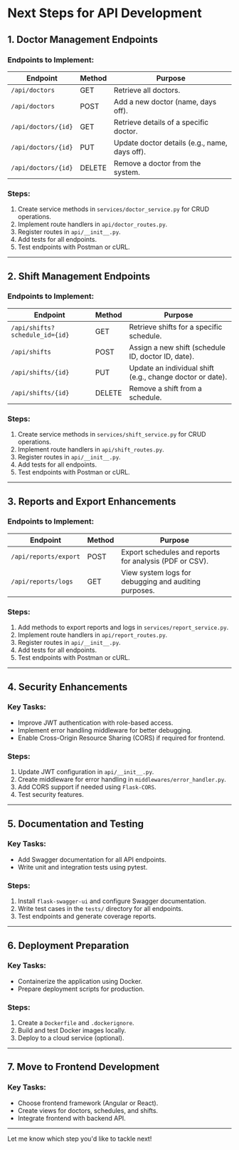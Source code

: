 # Next Steps for API Development

## 1. Doctor Management Endpoints

### **Endpoints to Implement:**
| Endpoint                        | Method | Purpose                                                  |
|---------------------------------|--------|----------------------------------------------------------|
| `/api/doctors`                   | GET    | Retrieve all doctors.                                    |
| `/api/doctors`                   | POST   | Add a new doctor (name, days off).                       |
| `/api/doctors/{id}`              | GET    | Retrieve details of a specific doctor.                   |
| `/api/doctors/{id}`              | PUT    | Update doctor details (e.g., name, days off).            |
| `/api/doctors/{id}`              | DELETE | Remove a doctor from the system.                         |

### **Steps:**
1. Create service methods in `services/doctor_service.py` for CRUD operations.
2. Implement route handlers in `api/doctor_routes.py`.
3. Register routes in `api/__init__.py`.
4. Add tests for all endpoints.
5. Test endpoints with Postman or cURL.

---

## 2. Shift Management Endpoints

### **Endpoints to Implement:**
| Endpoint                                 | Method | Purpose                                                                 |
|------------------------------------------|--------|-------------------------------------------------------------------------|
| `/api/shifts?schedule_id={id}`            | GET    | Retrieve shifts for a specific schedule.                                |
| `/api/shifts`                             | POST   | Assign a new shift (schedule ID, doctor ID, date).                      |
| `/api/shifts/{id}`                         | PUT    | Update an individual shift (e.g., change doctor or date).               |
| `/api/shifts/{id}`                         | DELETE | Remove a shift from a schedule.                                         |

### **Steps:**
1. Create service methods in `services/shift_service.py` for CRUD operations.
2. Implement route handlers in `api/shift_routes.py`.
3. Register routes in `api/__init__.py`.
4. Add tests for all endpoints.
5. Test endpoints with Postman or cURL.

---

## 3. Reports and Export Enhancements

### **Endpoints to Implement:**
| Endpoint                                | Method | Purpose                                                                 |
|-----------------------------------------|--------|-------------------------------------------------------------------------|
| `/api/reports/export`                    | POST   | Export schedules and reports for analysis (PDF or CSV).                  |
| `/api/reports/logs`                       | GET    | View system logs for debugging and auditing purposes.                     |

### **Steps:**
1. Add methods to export reports and logs in `services/report_service.py`.
2. Implement route handlers in `api/report_routes.py`.
3. Register routes in `api/__init__.py`.
4. Add tests for all endpoints.
5. Test endpoints with Postman or cURL.

---

## 4. Security Enhancements

### **Key Tasks:**
- Improve JWT authentication with role-based access.
- Implement error handling middleware for better debugging.
- Enable Cross-Origin Resource Sharing (CORS) if required for frontend.

### **Steps:**
1. Update JWT configuration in `api/__init__.py`.
2. Create middleware for error handling in `middlewares/error_handler.py`.
3. Add CORS support if needed using `Flask-CORS`.
4. Test security features.

---

## 5. Documentation and Testing

### **Key Tasks:**
- Add Swagger documentation for all API endpoints.
- Write unit and integration tests using pytest.

### **Steps:**
1. Install `flask-swagger-ui` and configure Swagger documentation.
2. Write test cases in the `tests/` directory for all endpoints.
3. Test endpoints and generate coverage reports.

---

## 6. Deployment Preparation

### **Key Tasks:**
- Containerize the application using Docker.
- Prepare deployment scripts for production.

### **Steps:**
1. Create a `Dockerfile` and `.dockerignore`.
2. Build and test Docker images locally.
3. Deploy to a cloud service (optional).

---

## 7. Move to Frontend Development

### **Key Tasks:**
- Choose frontend framework (Angular or React).
- Create views for doctors, schedules, and shifts.
- Integrate frontend with backend API.

---

Let me know which step you'd like to tackle next!
